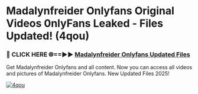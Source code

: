 # Madalynfreider Onlyfans Original Videos 0nlyFans Leaked - Files Updated! (4qou)

<h3>🔴 CLICK HERE 🌐==►► <a href="https://tinyurl.com/3hn5wdd3" rel="nofollow">Madalynfreider Onlyfans Updated Files</a></h3>

Get Madalynfreider Onlyfans and all content. Now you can access all videos and pictures of Madalynfreider Onlyfans. New Updated Files 2025!

[![4qou](https://i.imgur.com/4HnBqBT.gif)](https://tinyurl.com/3hn5wdd3)
